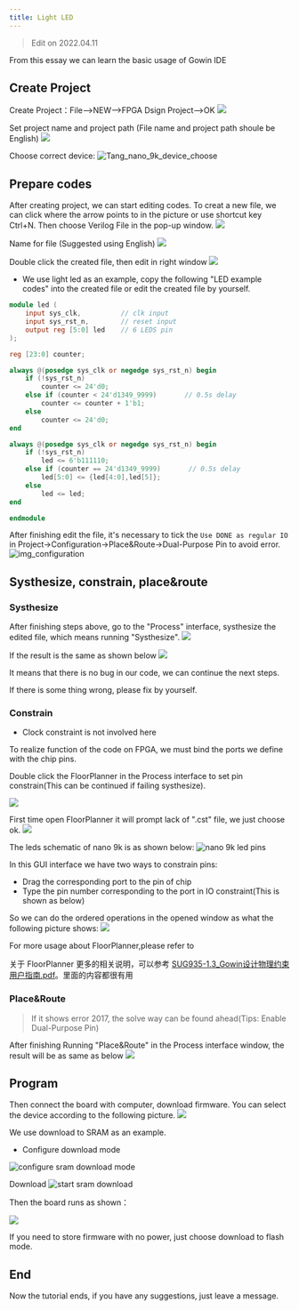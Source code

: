 ```yaml
---
title: Light LED
---
```


> Edit on 2022.04.11

From this essay we can learn the basic usage of Gowin IDE

## Create Project

Create Project：File-->NEW-->FPGA Dsign Project-->OK
![](./../../../../../zh/tang/Tang-Nano/assets/LED-1.png)

Set project name and project path (File name and project path shoule be English)
![](./../../../../../zh/tang/Tang-Nano/assets/LED-2.png)

Choose correct device: 
![Tang_nano_9k_device_choose](./../../../../../zh/tang/Tang-Nano-9K/nano_9k/Tang_nano_9k_Device_choose.png)

## Prepare codes

After creating project, we can start editing codes. 
To creat a new file, we can click where the arrow points to in the picture or use shortcut key Ctrl+N.
Then choose Verilog File in the pop-up window.
![](./../../../../../zh/tang/Tang-Nano/assets/LED-5.png)

Name for file (Suggested using English)
![](./../../../../../zh/tang/Tang-Nano/assets/LED-6.png)

Double click the created file, then edit in right window
![](./../../../../../zh/tang/Tang-Nano/assets/LED-7.png)

- We use light led as an example, copy the following "LED example codes" into the created file or edit the created file by yourself.  

~~~v
module led (
    input sys_clk,          // clk input
    input sys_rst_n,        // reset input
    output reg [5:0] led    // 6 LEDS pin
);

reg [23:0] counter;

always @(posedge sys_clk or negedge sys_rst_n) begin
    if (!sys_rst_n)
        counter <= 24'd0;
    else if (counter < 24'd1349_9999)       // 0.5s delay
        counter <= counter + 1'b1;
    else
        counter <= 24'd0;
end

always @(posedge sys_clk or negedge sys_rst_n) begin
    if (!sys_rst_n)
        led <= 6'b111110;
    else if (counter == 24'd1349_9999)       // 0.5s delay
        led[5:0] <= {led[4:0],led[5]};
    else
        led <= led;
end

endmodule
~~~

After finishing edit the file, it's necessary to tick the `Use DONE as regular IO` in Project->Configuration->Place&Route->Dual-Purpose Pin to avoid error.
![img_configuration](./../../../../../zh/tang/Tang-Nano-9K/nano_9k/LED_Configuration.png)

## Systhesize, constrain, place&route

### Systhesize

After finishing steps above, go to the "Process" interface, systhesize the edited file, which means running "Systhesize". 
![](./../../../../../zh/tang/Tang-Nano-9K/nano_9k/nano_9k_synthsize.png)

If the result is the same as shown below
![](./../../../../../zh/tang/Tang-Nano/assets/LED.png) 

It means that there is no bug in our code, we can continue the next steps. 

If there is some thing wrong, please fix by yourself. 

### Constrain

- Clock constraint is not involved here

To realize function of the code on FPGA, we must bind the ports we define with the chip pins.

Double click the FloorPlanner in the Process interface to set pin constrain(This can be continued if failing systhesize). 

![](./../../../../../zh/tang/assets/examples/led_pjt_2.png)

First time open FloorPlanner it will prompt lack of ".cst" file, we just choose ok. 
![](./../../../../../zh/tang/Tang-Nano/assets/LED-9.png)

The leds schematic of nano 9k is as shown below:
![](./../../../../../zh/tang/Tang-Nano-9K/nano_9k/LED_Pins.png "nano 9k led pins")

In this GUI interface we have two ways to constrain pins:
- Drag the corresponding port to the pin of chip
- Type the pin number corresponding to the port in IO constraint(This is shown as below)

So we can do the ordered operations in the opened window as what the following picture shows:
![](./../../../../../zh/tang/Tang-Nano-9K/nano_9k/LED_FloorPlanner.png)

For more usage about FloorPlanner,please refer to 

关于 FloorPlanner 更多的相关说明，可以参考 [SUG935-1.3_Gowin设计物理约束用户指南.pdf](http://cdn.gowinsemi.com.cn/SUG935-1.3_Gowin%E8%AE%BE%E8%AE%A1%E7%89%A9%E7%90%86%E7%BA%A6%E6%9D%9F%E7%94%A8%E6%88%B7%E6%8C%87%E5%8D%97.pdf)。里面的内容都很有用

### Place&Route

> If it shows error 2017, the solve way can be found ahead(Tips: Enable Dual-Purpose Pin) 

After finishing Running "Place&Route" in the Process interface window, the result will be as same as below
![](./../../../../../zh/tang/Tang-Nano-9K/nano_9k/LED_Place&Route.png)

## Program

Then connect the board with computer, download firmware.
You can select the device according to the following picture.
![](./../../../../../zh/tang/Tang-Nano-9K/nano_9k/nano_9k_device_scan.png)

We use download to SRAM as an example.
- Configure download mode

![](./../../../../../zh/tang/Tang-Nano-9K/nano_9k/nano_9k_sram_program.png "configure sram download mode")

Download
![](./../../../../../zh/tang/Tang-Nano-9K/nano_9k/nano_9k_sram_download.png "start sram download")

Then the board runs as shown：

![](./../../../../../zh/tang/Tang-Nano-9K/nano_9k/blink.gif)

If you need to store firmware with no power, just choose download to flash mode.

## End

Now the tutorial ends, if you have any suggestions, just leave a message.